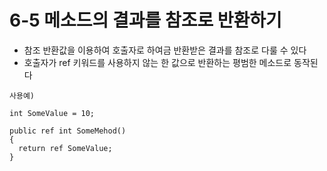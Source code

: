 # 6-5 메소드의 결과를 참조로 반환하기
* 참조 반환값을 이용하여 호출자로 하여금 반환받은 결과를 참조로 다룰 수 있다
* 호출자가 ref 키워드를 사용하지 않는 한 값으로 반환하는 평범한 메소드로 동작된다 
  
```
사용예)

int SomeValue = 10;

public ref int SomeMehod()
{
  return ref SomeValue;
}

```








